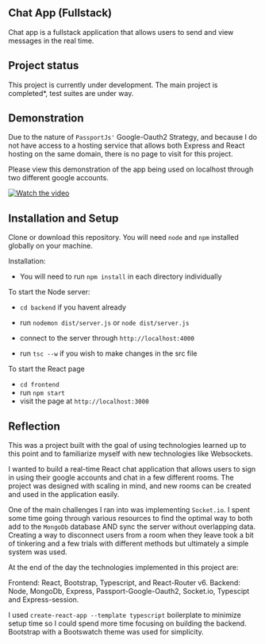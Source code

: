 ## Chat App (Fullstack)

Chat app is a fullstack application that allows users to send and view messages in the real time.

## Project status

This project is currently under development.
The main project is completed\*, test suites are under way.

## Demonstration

Due to the nature of `PassportJs'` Google-Oauth2 Strategy, and because I do not have access to a hosting service that allows both Express and React
hosting on the same domain, there is no page to visit for this project.

Please view this demonstration of the app being used on localhost through two different google accounts.

[![Watch the video](https://img.youtube.com/vi/5FtekUkGkUc/maxresdefault.jpg)](https://youtu.be/5FtekUkGkUc)

## Installation and Setup

Clone or download this repository. You will need `node` and `npm` installed globally on your machine.

Installation:

- You will need to run `npm install` in each directory individually

To start the Node server:

- `cd backend` if you havent already
- run `nodemon dist/server.js` or `node dist/server.js`
- connect to the server through `http://localhost:4000`

- run `tsc --w` if you wish to make changes in the src file

To start the React page

- `cd frontend`
- run `npm start`
- visit the page at `http://localhost:3000`

## Reflection

This was a project built with the goal of using technologies learned up to this point and to familiarize myself
with new technologies like Websockets.

I wanted to build a real-time React chat application that allows users to sign in using their google accounts and chat in a few different rooms.
The project was designed with scaling in mind, and new rooms can be created and used in the application easily.

One of the main challenges I ran into was implementing `Socket.io`. I spent some time going through various resources to find the optimal way to
both add to the `MongoDb` database AND sync the server without overlapping data. Creating a way to disconnect users from a room when they leave
took a bit of tinkering and a few trials with different methods but ultimately a simple system was used.

At the end of the day the technologies implemented in this project are:

Frontend: React, Bootstrap, Typescript, and React-Router v6.
Backend: Node, MongoDb, Express, Passport-Google-Oauth2, Socket.io, Typescipt and Express-session.

I used `create-react-app --template typescript` boilerplate to minimize setup time so I could spend more time focusing on building the backend.
Bootstrap with a Bootswatch theme was used for simplicity.
